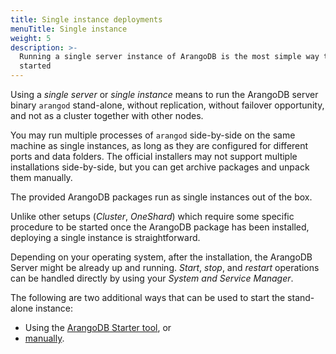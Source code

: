 ```yaml
---
title: Single instance deployments
menuTitle: Single instance
weight: 5
description: >-
  Running a single server instance of ArangoDB is the most simple way to get
  started
---
```

Using a _single server_ or _single instance_ means to run the ArangoDB server
binary `arangod` stand-alone, without replication, without failover opportunity,
and not as a cluster together with other nodes.

You may run multiple processes of `arangod` side-by-side on the same machine as
single instances, as long as they are configured for different ports and data
folders. The official installers may not support multiple installations
side-by-side, but you can get archive packages and unpack them manually.

The provided ArangoDB packages run as single instances out of the box.

Unlike other setups (*Cluster*, *OneShard*)
which require some specific procedure to be started once the ArangoDB package
has been installed, deploying a single instance is straightforward.

Depending on your operating system, after the installation, the ArangoDB Server
might be already up and running. *Start*, *stop*, and *restart* operations can
be handled directly by using your *System and Service Manager*.

The following are two additional ways that can be used to start the stand-alone
instance:

- Using the [ArangoDB Starter tool](using-the-arangodb-starter.md), or
- [manually](manual-start.md).
